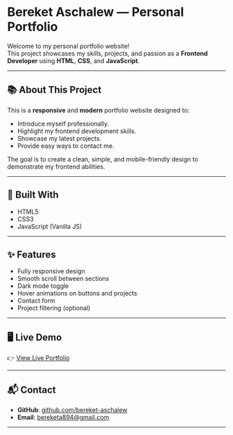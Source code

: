 # Bereket Aschalew — Personal Portfolio

Welcome to my personal portfolio website!  
This project showcases my skills, projects, and passion as a **Frontend Developer** using **HTML**, **CSS**, and **JavaScript**.

---

## 📚 About This Project

This is a **responsive** and **modern** portfolio website designed to:

- Introduce myself professionally.
- Highlight my frontend development skills.
- Showcase my latest projects.
- Provide easy ways to contact me.

The goal is to create a clean, simple, and mobile-friendly design to demonstrate my frontend abilities.

---

## 🚀 Built With

- HTML5
- CSS3
- JavaScript (Vanilla JS)

---

## ✨ Features

- Fully responsive design
- Smooth scroll between sections
- Dark mode toggle
- Hover animations on buttons and projects
- Contact form
- Project filtering (optional)

---

## 🖥️ Live Demo

👉 [View Live Portfolio](https://bereket-aschalew.github.io/my-portfolio/)

---

## 📬 Contact

- **GitHub**: [github.com/bereket-aschalew](https://github.com/bereket-aschalew)
- **Email**: bereketa894@gmail.com

---
